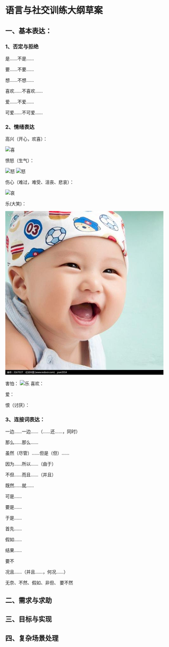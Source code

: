 # 语言与社交训练大纲草案

## 一、基本表达：

### 1、否定与拒绝

是……不是……

要……不要……

想……不想……

喜欢……不喜欢……

爱……不爱……

可爱……不可爱……

### 2、情绪表达
高兴（开心，欢喜）：

![喜](/images/喜.jpg)

愤怒（生气）：

![怒](/images/怒01.jpg)
![怒](/images/怒02.jpg)

伤心（难过，难受、沮丧、悲哀）：

![哀](/images/哀.jpg)

乐(大笑)：

![乐](/images/乐.jpg)

害怕：
![乐](/images/怕.jpg)
喜欢：

爱：

恨（讨厌）：

### 3、连接词表达：

一边……一边……（……还……，同时）

那么……那么……

虽然（尽管）……但是（但）……

因为……所以……（由于）

不但……而且……（并且）

既然……就……

可是……

要是……

于是……

首先……

假如……

结果……

要不

况且……（并且……，何况……）

无奈、不然、假如、非但、
要不然
















## 二、需求与求助

## 三、目标与实现

## 四、复杂场景处理

